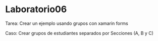 # Laboratorio06
Tarea: Crear un ejemplo usando grupos con xamarin forms

Caso: Crear grupos de estudiantes separados por Secciones (A, B y C)

